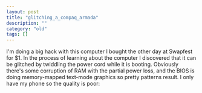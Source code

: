 ```yaml
---
layout: post
title: "glitching_a_compaq_armada"
description: ""
category: "old"
tags: []
---
```



I'm doing a big hack with this computer I bought the other day at Swapfest for $1. In the process of learning about the computer I discovered that it can be glitched by twiddling the power cord while it is booting. Obviously there's some corruption of RAM with the partial power loss, and the BIOS is doing memory-mapped text-mode graphics so pretty patterns result. I only have my phone so the quality is poor:
